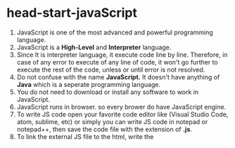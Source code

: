 # head-start-javaScript

1. JavaScript is one of the most advanced and powerful programming language.
2. JavaScript is a __High-Level__ and __Interpreter__ language.
3. Since It is interpreter language, it execute code line by line. Therefore, in case of any error to execute of any line of code, it won't go further to execute the rest of the code, unless or until error is not resolved.
4. Do not confuse with the name __JavaScript.__ It doesn't have anything of __Java__ which is a seperate programming language.
5. You do not need to download or install any software to work in JavaScript.
6. JavaScript runs in browser. so every brower do have JavaScript engine.
7. To write JS code open your favorite code editor like (Visual Studio Code, atom, sublime, etc) or simply you can write JS code in notepad or notepad++, then save the code file with the extension of __.js__.
8. To link the external JS file to the html, write the <script> tag with the filename and location under the __src__ attribute like this.
```
<srcipt src=main.js> </script>
```
  usually written at just before the closing tag of html body.

9. JavaScript can written as __external__ as well as __internal__.
10. An another way of writing javascript on realtime is to write the JavaScript code on the on the **console**.<br>
  i). open favorite browser (mine chrome).<br>
  ii) Press F12 key, or right click then click the inspect button. A side window on the browser window will be open.<br>
  iii) Now click the **console** button on upper right, adjacent with the **Element** button. <br>
  iv) Here you can write Javascript code. <br>

# JavaScript Keywords
  --Keywords-- or --reserved words-- are words that have a special meaning to JavaScript and act as **programming instruction**
  
  | abstract | delete | goto | new | this |
  | --- | --- | --- | --- | --- |
  | **as** | **do** | **if** | **null** | **throw** |
  | **boolean** | **double** | **implements** | **package** | **throws** |
  | **break** | **else** | **import** | **private** | **transient** |
  | **byte** | **enum** | **in** | **protected** | **true** |
  | **case**| **export** | **instanceof** | **public** | **try** |
  | **catch** | **extends** | **int** | **return** | **typeof** |
  | **char** | **false** | **interface** | **short** | **use** |
  | **class** | **final** | **is** | **static** | **var** |
  | **continue** | **finally** | **long** | **super** | **void** |
  | **const** | **float** | **namespace** | **switch** | **volatile** |
  | **debugger** | **for** | **native** | **synchronized** | **while** |
  | **default** | **function** |  |  | **with** |
  
<hr>
  
  ## Alert
  
  ```
  alert("Hello World!")
  ```
  alert is a keyword that displays a message in a box on the browser window.
  
  ## Variables
  A variable is a container that stores some information in terms of data. The value of the data can change, depanding on the conditions or instructions that we have passed to the program. The information of data stored in a variable can be a string, number, alpha numberic values or any characters.
  
  To create a variable in JavaScript we use the **var** keyword preceded by the variable name then 'is equals to' sign (which is called declaration), then variable's values in double quotatoin marks and then semicolon. 
  ```
  var name = "idrees";
  ```
  We can also store any number value in a variable like this.
  ```
  var age = 27;
  ```
  Yes you have spotted right that here a number without quotation marks (""), whereas a string (any number characters) is in quotation mark.<br>
  but what happen if we write number is quotation mark. e.g;
  
  ```
  var age = "27";
  ```
  Well we can write, and we do in some cases, where we have to display numbers as string
  ```
  var myAddress = "Street 42 Block 5 Down town Karachi 75300";
  ```
  They that type of datatype cannot do mathematical operations. So if we want arithmatic operations with number we creat variable as number. e.g
  ```
  var num1 = 5;
  var num2 = 13;
  var total = num1 + num2;
  ```
  Here the variable **total** will store the numeric value **18**. Whereas in the following example the variable will hold the string value **"513"**. Because it simply concatenates the string values rather than adding them.
  ```
  var num1 = "5";
  var num2 = "13";
  var totol = num1 + num2;
  ```
  ### Variable Naming Rules
  There are some consideration we should keep in mind while we are creating a variable and naming it. 
  - We cannot enclose a variable names in quotation marks. e.g. `var "myName" = "idrees";`
  - A variable cannot ba a number or start with a number e.g. `var 1num = 15;`
  - It cannot be any of JavaScript's reserved words or keywords e.g. `var final = "The last chance";`
  - A variable cannot contain any spaces. e.g `var my name = "idrees";`
  - A variable name can contain only letter, numbers, dollar signs and underscores. e.g `myName, Name1, my_name, myName$, and etc.`
  - Although a variable name cannot be any of JavaScript's keywords but I contain keywords. e.g `userAlert, myVar, var1, etc.`
  - Capital letter are fine but be careful **name** is not equal to **Name**. JavaScript is a case sensitive language. If you store a value "Gyrfalcon"in a variable named **bird**, and then ask JavaScript for the value assigned to **Bird**, you'll come up empty.
  - It a preferred style convention to use **camelCase** in naming a variable in JavaScript, among JavaScript programming. 
  Here is a list of style convention.
  + **snake case** `my_first_name`
  + **kebab case** `my-first-name`
  + **camel case** `myFirstName`
  + **pascal case** `MyFirstName`

